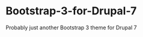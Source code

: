 Bootstrap-3-for-Drupal-7
========================

Probably just another Bootstrap 3 theme for Drupal 7
